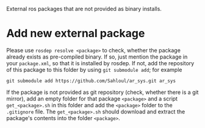 External ros packages that are not provided as binary installs.


# Add new external package

Please use `rosdep resolve <package>` to check, whether the package already
exists as pre-compiled binary.  If so, just mention the package in your
`package.xml`, so that it is installed by rosdep.  If not, add the repository
of this package to this folder by using `git submodule add`; for example

    git submodule add https://github.com/Sahloul/ar_sys.git ar_sys

If the package is not provided as git repository (check, whether there is a git
mirror), add an empty folder for that package `<package>` and a script
`get_<package>.sh` in this folder and add the `<package>` folder to the
`.gitignore` file.  The `get_<package>.sh` should download and extract the
package's contents into the folder `<package>`.

